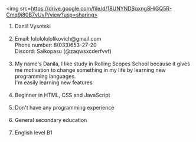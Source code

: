 <img src=https://drive.google.com/file/d/18UNYNDSqxng8HiGQ5R-Cmq9i80B7vUvP/view?usp=sharing>
<ol>
<li>Daniil Vysotski</li><br>
<li>Email: lolololololikovich@gmail.com<br>
Phone number: 8(033)653-27-20<br>
Discord: Saikopasu (@zaqwsxcderfvvf)</li><br>
<li>My name's Danila, I like study in Rolling Scopes School because it gives me motivation to change something in my life by learning new programming languages. <br>I'm easily learning new features.</li><br>
<li>Beginner in HTML, CSS and JavaScript</li><br>
<li>Don't have any programming experience</li><br>
<li>General secondary education</li><br>
<li>English level B1</li><br>
</ol>
